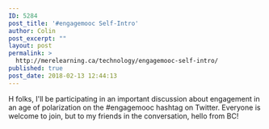 ```yaml
---
ID: 5284
post_title: '#engagemooc Self-Intro'
author: Colin
post_excerpt: ""
layout: post
permalink: >
  http://merelearning.ca/technology/engagemooc-self-intro/
published: true
post_date: 2018-02-13 12:44:13
---
```

H folks, I'll be participating in an important discussion about engagement in an age of polarization on the #engagemooc hashtag on Twitter. Everyone is welcome to join, but to my friends in the conversation, hello from BC!